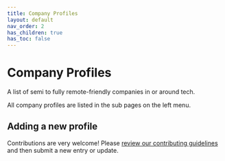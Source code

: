 ```yaml
---
title: Company Profiles
layout: default
nav_order: 2
has_children: true
has_toc: false
---
```


# Company Profiles

A list of semi to fully remote-friendly companies in or around tech.

All company profiles are listed in the sub pages on the left menu.

## Adding a new profile

Contributions are very welcome! Please [review our contributing guidelines](https://github.com/remoteintech/remote-jobs/tree/main/.github/CONTRIBUTING.md) and then submit a new entry or update.